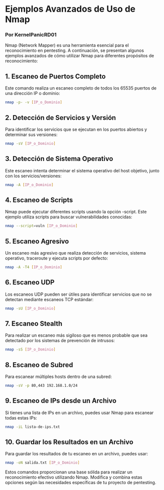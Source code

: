 # Ejemplos Avanzados de Uso de Nmap
### Por KernelPanicRD01

Nmap (Network Mapper) es una herramienta esencial para el reconocimiento en pentesting. A continuación, se presentan algunos ejemplos avanzados de cómo utilizar Nmap para diferentes propósitos de reconocimiento:

## 1. Escaneo de Puertos Completo

Este comando realiza un escaneo completo de todos los 65535 puertos de una dirección IP o dominio:

```bash
nmap -p- -v [IP_o_Dominio]
```

## 2. Detección de Servicios y Versión
Para identificar los servicios que se ejecutan en los puertos abiertos y determinar sus versiones:

```bash
nmap -sV [IP_o_Dominio]
```

## 3. Detección de Sistema Operativo
Este escaneo intenta determinar el sistema operativo del host objetivo, junto con los servicios/versiones:

```bash
nmap -A [IP_o_Dominio]
```

## 4. Escaneo de Scripts
Nmap puede ejecutar diferentes scripts usando la opción -script. Este ejemplo utiliza scripts para buscar vulnerabilidades conocidas:

```bash
nmap --script=vuln [IP_o_Dominio]
```

## 5. Escaneo Agresivo
Un escaneo más agresivo que realiza detección de servicios, sistema operativo, traceroute y ejecuta scripts por defecto:

```bash
nmap -A -T4 [IP_o_Dominio]
```

## 6. Escaneo UDP
Los escaneos UDP pueden ser útiles para identificar servicios que no se detectan mediante escaneos TCP estándar:

```bash
nmap -sU [IP_o_Dominio]
```

## 7. Escaneo Stealth
Para realizar un escaneo más sigiloso que es menos probable que sea detectado por los sistemas de prevención de intrusos:

```bash
nmap -sS [IP_o_Dominio]
```

## 8. Escaneo de Subred
Para escanear múltiples hosts dentro de una subred:

```bash
nmap -sV -p 80,443 192.168.1.0/24
```

## 9. Escaneo de IPs desde un Archivo
Si tienes una lista de IPs en un archivo, puedes usar Nmap para escanear todas estas IPs:

```bash
nmap -iL lista-de-ips.txt
```

## 10. Guardar los Resultados en un Archivo
Para guardar los resultados de tu escaneo en un archivo, puedes usar:

```bash
nmap -oN salida.txt [IP_o_Dominio]
```

Estos comandos proporcionan una base sólida para realizar un reconocimiento efectivo utilizando Nmap. Modifica y combina estas opciones según las necesidades específicas de tu proyecto de pentesting.


